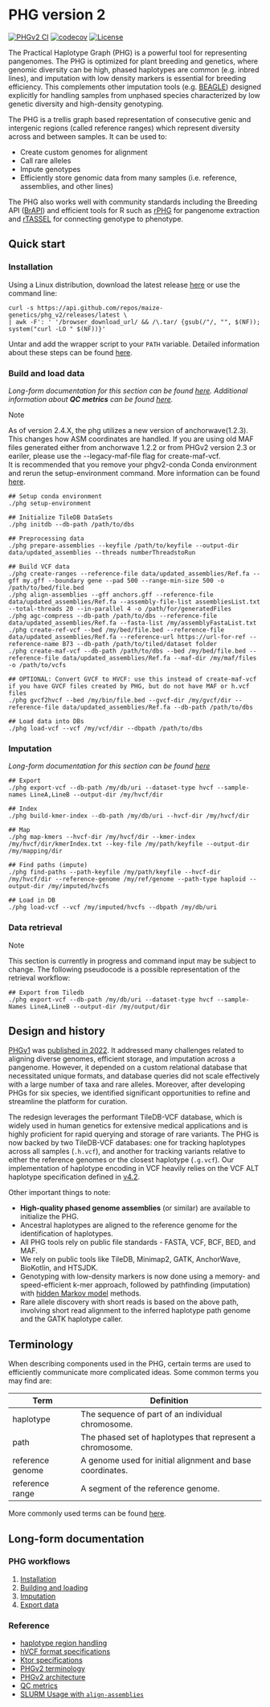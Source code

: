 # PHG version 2
[![PHGv2 CI](https://github.com/maize-genetics/phg_v2/actions/workflows/phgv2_ci.yml/badge.svg)](https://github.com/maize-genetics/phg_v2/actions/workflows/phgv2_ci.yml) [![codecov](https://codecov.io/gh/maize-genetics/phg_v2/graph/badge.svg?token=4BVD2QXQ1A)](https://codecov.io/gh/maize-genetics/phg_v2) [![License](https://img.shields.io/badge/License-Apache_2.0-blue.svg)](https://opensource.org/licenses/Apache-2.0)

The Practical Haplotype Graph (PHG) is a powerful tool for 
representing pangenomes. The PHG is optimized for plant breeding 
and genetics, where genomic diversity can be high, phased haplotypes 
are common (e.g. inbred lines), and imputation with low density 
markers is essential for breeding efficiency. This complements 
other imputation tools (e.g. [BEAGLE](https://faculty.washington.edu/browning/beagle/beagle.html)) 
designed explicitly for handling samples from unphased species 
characterized by low genetic diversity and high-density genotyping.

The PHG is a trellis graph based representation of consecutive genic 
and intergenic regions (called reference ranges) which represent 
diversity across and between samples. It can be used to:

* Create custom genomes for alignment
* Call rare alleles
* Impute genotypes 
* Efficiently store genomic data from many samples (i.e. reference, 
  assemblies, and other lines)

The PHG also works well with community 
standards including the Breeding API ([BrAPI](https://brapi.org)) and efficient 
tools for R such as [rPHG](https://github.com/maize-genetics/rPHG) for pangenome extraction and 
[rTASSEL](https://github.com/maize-genetics/rTASSEL) for connecting genotype to phenotype.


## Quick start

### Installation

Using a Linux distribution, download the latest release
[here](https://github.com/maize-genetics/phg_v2/releases/latest) or
use the command line:

```shell
curl -s https://api.github.com/repos/maize-genetics/phg_v2/releases/latest \
| awk -F': ' '/browser_download_url/ && /\.tar/ {gsub(/"/, "", $(NF)); system("curl -LO " $(NF))}'
```

Untar and add the wrapper script to your `PATH` variable. Detailed
information about these steps can be found [here](docs/installation.md).
### Build and load data

_Long-form documentation for this section can be found 
[here](docs/build_and_load.md). Additional information about **QC 
metrics** can be found [here](docs/qc_metrics.md)._

> [!NOTE]
> As of version 2.4.X, the phg utilizes a new version of anchorwave(1.2.3).
> This changes how ASM coordinates are handled. 
> If you are using old MAF files generated either from anchorwave 1.2.2 or from PHGv2 version 2.3 or eariler, 
> please use the --legacy-maf-file flag for create-maf-vcf.  
> It is recommended that you remove your phgv2-conda Conda environment and rerun the setup-environment command.
> More information can be found [here](docs/build_and_load.md).

```shell
## Setup conda environment
./phg setup-environment

## Initialize TileDB DataSets
./phg initdb --db-path /path/to/dbs

## Preprocessing data
./phg prepare-assemblies --keyfile /path/to/keyfile --output-dir data/updated_assemblies --threads numberThreadstoRun

## Build VCF data
./phg create-ranges --reference-file data/updated_assemblies/Ref.fa --gff my.gff --boundary gene --pad 500 --range-min-size 500 -o /path/to/bed/file.bed
./phg align-assemblies --gff anchors.gff --reference-file data/updated_assemblies/Ref.fa --assembly-file-list assembliesList.txt --total-threads 20 --in-parallel 4 -o /path/for/generatedFiles
./phg agc-compress --db-path /path/to/dbs --reference-file data/updated_assemblies/Ref.fa --fasta-list /my/assemblyFastaList.txt 
./phg create-ref-vcf --bed /my/bed/file.bed --reference-file data/updated_assemblies/Ref.fa --reference-url https://url-for-ref --reference-name B73 --db-path /path/to/tiled/dataset folder
./phg create-maf-vcf --db-path /path/to/dbs --bed /my/bed/file.bed --reference-file data/updated_assemblies/Ref.fa --maf-dir /my/maf/files -o /path/to/vcfs

## OPTIONAL: Convert GVCF to HVCF: use this instead of create-maf-vcf if you have GVCF files created by PHG, but do not have MAF or h.vcf files
./phg gvcf2hvcf --bed /my/bin/file.bed --gvcf-dir /my/gvcf/dir --reference-file data/updated_assemblies/Ref.fa --db-path /path/to/dbs
 
## Load data into DBs
./phg load-vcf --vcf /my/vcf/dir --dbpath /path/to/dbs
```

### Imputation

_Long-form documentation for this section can be found [here](docs/imputation.md)_


```shell
## Export
./phg export-vcf --db-path /my/db/uri --dataset-type hvcf --sample-names LineA,LineB --output-dir /my/hvcf/dir

## Index
./phg build-kmer-index --db-path /my/db/uri --hvcf-dir /my/hvcf/dir

## Map
./phg map-kmers --hvcf-dir /my/hvcf/dir --kmer-index /my/hvcf/dir/kmerIndex.txt --key-file /my/path/keyfile --output-dir /my/mapping/dir

## Find paths (impute)
./phg find-paths --path-keyfile /my/path/keyfile --hvcf-dir /my/hvcf/dir --reference-genome /my/ref/genome --path-type haploid --output-dir /my/imputed/hvcfs

## Load in DB
./phg load-vcf --vcf /my/imputed/hvcfs --dbpath /my/db/uri
```

### Data retrieval

> [!NOTE]
> This section is currently in progress and command input may be
> subject to change. The following pseudocode is a possible
> representation of the retrieval workflow:

```shell
## Export from Tiledb
./phg export-vcf --db-path /my/db/uri --dataset-type hvcf --sample-Names LineA,LineB --output-dir /my/output/dir
```


## Design and history

[PHGv1](https://bitbucket.org/bucklerlab/practicalhaplotypegraph/wiki/Home) was [published in 2022](https://doi.org/10.1093/bioinformatics/btac410). It addressed many
challenges related to aligning diverse genomes, efficient storage,
and imputation across a pangenome. However, it depended on a custom
relational database that necessitated unique formats, and database
queries did not scale effectively with a large number of taxa and
rare alleles. Moreover, after developing PHGs for six species, we
identified significant opportunities to refine and streamline the
platform for curation.

The redesign leverages the performant TileDB-VCF database, which is
widely used in human genetics for extensive medical applications and
is highly proficient for rapid querying and storage of rare variants.
The PHG is now backed by two TileDB-VCF databases: one for tracking
haplotypes across all samples (`.h.vcf`), and another for tracking
variants relative to either the reference genomes or the closest
haplotype (`.g.vcf`). Our implementation of haplotype encoding in VCF
heavily relies on the VCF ALT haplotype specification defined in
[v4.2](http://samtools.github.io/hts-specs/VCFv4.2.pdf).

Other important things to note:
* **High-quality phased genome assemblies** (or similar) are available to
  initialize the PHG.
* Ancestral haplotypes are aligned to the reference genome for the
  identification of haplotypes.
* All PHG tools rely on public file standards - FASTA, VCF, BCF, BED,
  and MAF.
* We rely on public tools like TileDB, Minimap2, GATK, AnchorWave,
  BioKotlin, and HTSJDK.
* Genotyping with low-density markers is now done using a memory- and
  speed-efficient k-mer approach, followed by pathfinding (imputation)
  with [hidden Markov model](https://en.wikipedia.org/wiki/Hidden_Markov_model) methods. 
* Rare allele discovery with short reads is based on the above path,
  involving short read alignment to the inferred haplotype path
  genome and the GATK haplotype caller.


## Terminology

When describing components used in the PHG, certain terms are used to 
efficiently communicate more complicated ideas. Some common terms you 
may find are:

| Term             | Definition                                                |
|------------------|-----------------------------------------------------------|
| haplotype        | The sequence of part of an individual chromosome.         |
| path             | The phased set of haplotypes that represent a chromosome. |
| reference genome | A genome used for initial alignment and base coordinates. |
| reference range  | A segment of the reference genome.                        |

More commonly used terms can be found [here](docs/terminology.md).


## Long-form documentation

### PHG workflows
1. [Installation](docs/installation.md)
2. [Building and loading](docs/build_and_load.md)
3. [Imputation](docs/imputation.md)
4. [Export data](docs/export_data.md)

### Reference
* [haplotype region handling](docs/hvcf_region_handling.md)
* [hVCF format specifications](docs/hvcf_specifications.md)
* [Ktor specifications](...)
* [PHGv2 terminology](docs/terminology.md)
* [PHGv2 architecture](docs/img/architecture/phg_v2_architecture_20240411.svg)
* [QC metrics](docs/qc_metrics.md)
* [SLURM Usage with `align-assemblies`](docs/slurm_usage.md)